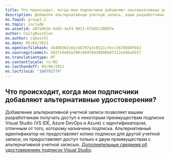 ```yaml
---
title: Что происходит, когда мои подписчики добавляют альтернативные удостоверения?
description: Добавляя альтернативную учетную запись, ваши разработчики могут получить доступ к некоторым преимуществам своей подписки Visual Studio (интегрированная среда разработки Visual Studio, Azure DevOps...
ms.faqid: group3_2
ms.topic: include
ms.assetid: a8fa961b-4e81-4af4-9913-67dd2c28897e
author: CaityBuschlen
ms.author: cabuschl
ms.date: 05/03/2021
ms.openlocfilehash: 34480362c02c48797a3c0521cfecc1676849f662
ms.sourcegitcommit: dd2fc6e03a789c044f8438096b8f112e4dba5557
ms.translationtype: HT
ms.contentlocale: ru-RU
ms.lasthandoff: 05/06/2021
ms.locfileid: "108792774"
---
```

## <a name="what-does-it-mean-when-my-subscribers-add-alternate-identities"></a>Что происходит, когда мои подписчики добавляют альтернативные удостоверения?

Добавление альтернативной учетной записи позволяет вашим разработчикам получать доступ к некоторым преимуществам подписки Visual Studio (VS IDE, Azure DevOps и Azure) с идентификатором, отличным от того, которому назначена подписка. Альтернативный идентификатор не предоставляет копию подписки для другой учетной записи; он предоставляет доступ только к двум преимуществам с альтернативной учетной записью. [Дополнительные сведения об удостоверениях подписок Visual Studio](https://docs.microsoft.com/visualstudio/subscriptions/vs-alternate-identity).
